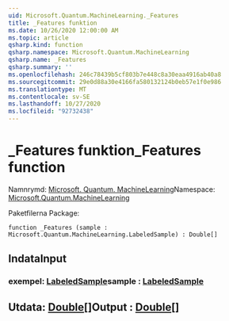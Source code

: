 ```yaml
---
uid: Microsoft.Quantum.MachineLearning._Features
title: _Features funktion
ms.date: 10/26/2020 12:00:00 AM
ms.topic: article
qsharp.kind: function
qsharp.namespace: Microsoft.Quantum.MachineLearning
qsharp.name: _Features
qsharp.summary: ''
ms.openlocfilehash: 246c78439b5cf803b7e448c8a30eaa4916ab40a8
ms.sourcegitcommit: 29e0d88a30e4166fa580132124b0eb57e1f0e986
ms.translationtype: MT
ms.contentlocale: sv-SE
ms.lasthandoff: 10/27/2020
ms.locfileid: "92732438"
---
```

# <a name="_features-function"></a><span data-ttu-id="fc763-102">_Features funktion</span><span class="sxs-lookup"><span data-stu-id="fc763-102">_Features function</span></span>

<span data-ttu-id="fc763-103">Namnrymd: [Microsoft. Quantum. MachineLearning](xref:Microsoft.Quantum.MachineLearning)</span><span class="sxs-lookup"><span data-stu-id="fc763-103">Namespace: [Microsoft.Quantum.MachineLearning](xref:Microsoft.Quantum.MachineLearning)</span></span>

<span data-ttu-id="fc763-104">Paketfilerna [](https://nuget.org/packages/)</span><span class="sxs-lookup"><span data-stu-id="fc763-104">Package: [](https://nuget.org/packages/)</span></span>




```qsharp
function _Features (sample : Microsoft.Quantum.MachineLearning.LabeledSample) : Double[]
```


## <a name="input"></a><span data-ttu-id="fc763-105">Indata</span><span class="sxs-lookup"><span data-stu-id="fc763-105">Input</span></span>

### <a name="sample--labeledsample"></a><span data-ttu-id="fc763-106">exempel: [LabeledSample](xref:Microsoft.Quantum.MachineLearning.LabeledSample)</span><span class="sxs-lookup"><span data-stu-id="fc763-106">sample : [LabeledSample](xref:Microsoft.Quantum.MachineLearning.LabeledSample)</span></span>





## <a name="output--double"></a><span data-ttu-id="fc763-107">Utdata: [Double](xref:microsoft.quantum.lang-ref.double)[]</span><span class="sxs-lookup"><span data-stu-id="fc763-107">Output : [Double](xref:microsoft.quantum.lang-ref.double)[]</span></span>

